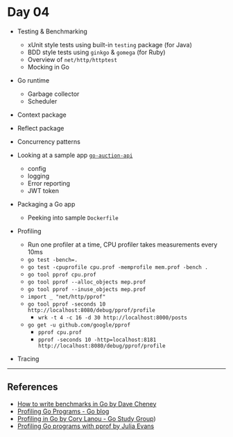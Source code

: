 # Day 04

- Testing & Benchmarking
  - xUnit style tests using built-in `testing` package (for Java)
  - BDD style tests using `ginkgo` & `gomega` (for Ruby)
  - Overview of `net/http/httptest`
  - Mocking in Go

- Go runtime
  - Garbage collector
  - Scheduler

- Context package
- Reflect package

- Concurrency patterns

- Looking at a sample app [`go-auction-api`](https://github.com/algogrit/go-auction-api)
  - config
  - logging
  - Error reporting
  - JWT token

- Packaging a Go app
  - Peeking into sample `Dockerfile`

- Profiling
  - Run one profiler at a time, CPU profiler takes measurements every 10ms
  - `go test -bench=.`
  - `go test -cpuprofile cpu.prof -memprofile mem.prof -bench .`
  - `go tool pprof cpu.prof`
  - `go tool pprof --alloc_objects mep.prof`
  - `go tool pprof --inuse_objects mep.prof`
  - `import _ "net/http/pprof"`
  - `go tool pprof -seconds 10 http://localhost:8080/debug/pprof/profile`
    - `wrk -t 4 -c 16 -d 30 http://localhost:8000/posts`
  - `go get -u github.com/google/pprof`
    - `pprof cpu.prof`
    - `pprof -seconds 10 -http=localhost:8181 http://localhost:8080/debug/pprof/profile`

- Tracing

---

## References

- [How to write benchmarks in Go by Dave Cheney](https://dave.cheney.net/2013/06/30/how-to-write-benchmarks-in-go)
- [Profiling Go Programs - Go blog](https://blog.golang.org/profiling-go-programs)
- [Profiling in Go by Cory Lanou - Go Study Group](https://www.youtube.com/watch?v=YNye3SZWvj8))
- [Profiling Go programs with pprof by Julia Evans](https://jvns.ca/blog/2017/09/24/profiling-go-with-pprof/)

